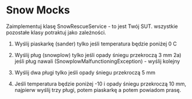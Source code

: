 Snow Mocks
==========

Zaimplementuj klasę SnowRescueService - to jest Twój SUT. wszystkie pozostałe klasy potraktuj jako zależności.

1. Wyślij piaskarkę (sander) tylko jeśli temperatura będzie poniżej 0 C

2. Wyślij pług (snowplow) tylko jeśli opady śniegu przekroczą 3 mm 2a) jeśli pług nawali (SnowplowMalfunctioningException) - wyślij kolejny

3. Wyślij dwa pługi tylko jeśli opady śniegu przekroczą 5 mm

4. Jeśli temperatura będzie poniżej -10 i opady śniegu przekroczą 10 mm, najpierw wyślij trzy pługi, potem piaskarkę a potem powiadom prasę.
